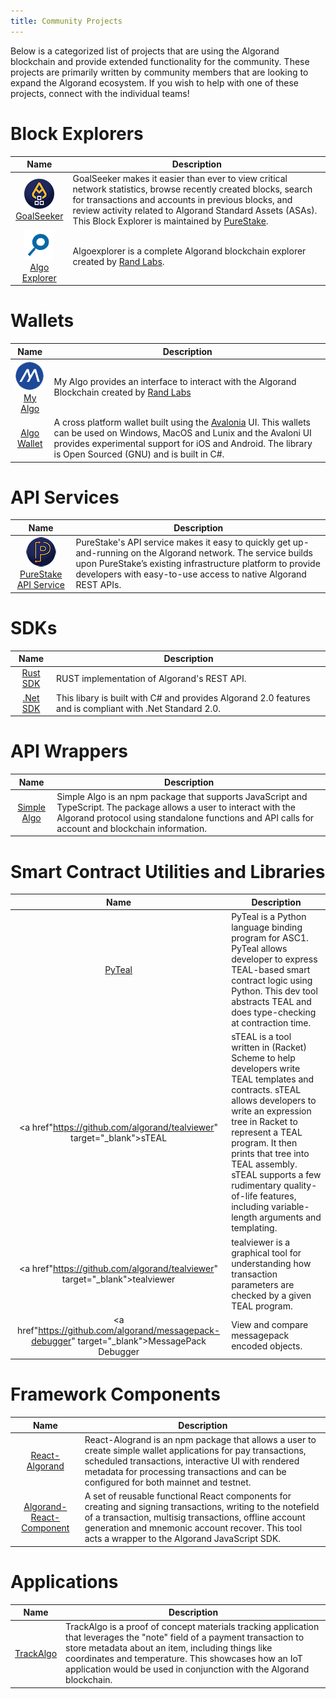 ```yaml
---
title: Community Projects
---
```


Below is a categorized list of projects that are using the Algorand blockchain and provide extended functionality for the community. These projects are primarily written by community members that are looking to expand the Algorand ecosystem. If you wish to help with one of these projects, connect with the individual teams!

# Block Explorers

| Name| Description |
|------|------|
| <center>![](./imgs/goalseekericon.png)</center><center> <a href="https://goalseeker.purestake.io/algorand/mainnet" target="_blank">GoalSeeker</a></center> | GoalSeeker makes it easier than ever to view critical network statistics, browse recently created blocks, search for transactions and accounts in previous blocks, and review activity related to Algorand Standard Assets (ASAs). This Block Explorer is maintained by [PureStake](https://www.purestake.com/). |
| <center>![](./imgs/algoexplorer.png)</center><center> <a href="https://algoexplorer.io/" target="_blank">Algo Explorer</a></center> | Algoexplorer is a complete Algorand blockchain explorer created by [Rand Labs](https://randlabs.io/).|


# Wallets

| Name| Description |
|------|------|
| <center>![](./imgs/myalgoicon.png)</center><center> <a href="https://wallet.myalgo.com/" target="_blank">My Algo</a></center> | My Algo provides an interface to interact with the Algorand Blockchain created by [Rand Labs](https://randlabs.io/)|
| <center><a href="https://github.com/RileyGe/algo-wallet" target="_blank">Algo Wallet</a></center> | A cross platform wallet built using the [Avalonia](https://avaloniaui.net/) UI. This wallets can be used on Windows, MacOS and Lunix and the Avaloni UI provides experimental support for iOS and Android. The library is Open Sourced (GNU) and is built in C#.|

# API Services
| Name| Description |
|------|------|
<center>![](./imgs/purestakelogo.png)</center><center> <a href="https://www.purestake.com/blog/algorand-rest-api-purestake/" target="_blank">PureStake API Service</a></center> | PureStake's API service makes it easy to quickly get up-and-running on the Algorand network. The service builds upon PureStake’s existing infrastructure platform to provide developers with easy-to-use access to native Algorand REST APIs. |

# SDKs
| Name| Description |
|------|------|
| <center><a href="https://github.com/mraof/rust-algorand-sdk" target="_blank">Rust SDK</center></a> | RUST implementation of Algorand's REST API.|
| <center><a href="https://github.com/RileyGe/dotnet-algorand-sdk" target="_blank">.Net SDK</a></center> | This libary is built with C# and provides Algorand 2.0 features and is compliant with .Net Standard 2.0.

# API Wrappers
| Name| Description |
|------|------|
| <center><a href="https://www.npmjs.com/package/simplealgo" target="_blank">Simple Algo</a> </center>| Simple Algo is an npm package that supports JavaScript and TypeScript. The package allows a user to interact with the Algorand protocol using standalone functions and API calls for account and blockchain information. |

# Smart Contract Utilities and Libraries
| Name| Description |
|------|------|
| <center><a href="https://github.com/algorand/pyteal" target="_blank">PyTeal</a></center> | PyTeal is a Python language binding program for ASC1. PyTeal allows developer to express TEAL-based smart contract logic using Python. This dev tool abstracts TEAL and does type-checking at contraction time.|
| <center><a href"https://github.com/algorand/tealviewer" target="_blank">sTEAL</a></center> | sTEAL is a tool written in (Racket) Scheme to help developers write TEAL templates and contracts. sTEAL allows developers to write an expression tree in Racket to represent a TEAL program. It then prints that tree into TEAL assembly. sTEAL supports a few rudimentary quality-of-life features, including variable-length arguments and templating. |
| <center><a href"https://github.com/algorand/tealviewer" target="_blank">tealviewer</a></center> | tealviewer is a graphical tool for understanding how transaction parameters are checked by a given TEAL program.|
| <center><a href"https://github.com/algorand/messagepack-debugger" target="_blank">MessagePack Debugger</a></center> | View and compare messagepack encoded objects. |


# Framework Components
| Name| Description |
|------|------|
| <center><a href="https://www.npmjs.com/package/react-algorand" target="_blank">React-Algorand</a></center> | React-Alogrand is an npm package that allows a user to create simple wallet applications for pay transactions, scheduled transactions, interactive UI with rendered metadata for processing transactions and can be configured for both mainnet and testnet. |
| <center><a href="https://github.com/mmitrasish/algorand-sdk-react-component" target="_blank">Algorand-React-Component</a></center> | A set of reusable functional React components for creating and signing transactions, writing to the notefield of a transaction, multisig transactions, offline account generation and mnemonic account recover. This tool acts a wrapper to the Algorand JavaScript SDK. |


# Applications
| Name| Description |
|------|------|
| <center><a href="https://github.com/Man-Jain/TrackAlgo" target="_blank">TrackAlgo</a></center> | TrackAlgo is a proof of concept materials tracking application that leverages the "note" field of a payment transaction to store metadata about an item, including things like coordinates and temperature. This showcases how an IoT application would be used in conjunction with the Algorand blockchain. |
